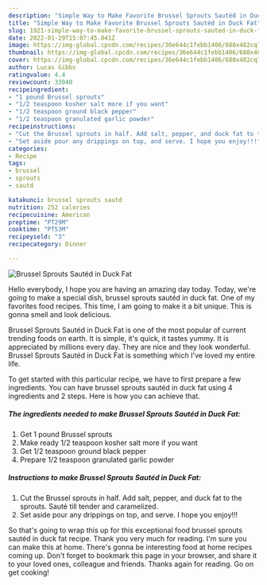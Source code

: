 ```yaml
---
description: "Simple Way to Make Favorite Brussel Sprouts Sautéd in Duck Fat"
title: "Simple Way to Make Favorite Brussel Sprouts Sautéd in Duck Fat"
slug: 1921-simple-way-to-make-favorite-brussel-sprouts-sauted-in-duck-fat
date: 2022-01-29T15:07:45.041Z
image: https://img-global.cpcdn.com/recipes/36e644c1febb1406/680x482cq70/brussel-sprouts-sauted-in-duck-fat-recipe-main-photo.jpg
thumbnail: https://img-global.cpcdn.com/recipes/36e644c1febb1406/680x482cq70/brussel-sprouts-sauted-in-duck-fat-recipe-main-photo.jpg
cover: https://img-global.cpcdn.com/recipes/36e644c1febb1406/680x482cq70/brussel-sprouts-sauted-in-duck-fat-recipe-main-photo.jpg
author: Lucas Gibbs
ratingvalue: 4.4
reviewcount: 33040
recipeingredient:
- "1 pound Brussel sprouts"
- "1/2 teaspoon kosher salt more if you want"
- "1/2 teaspoon ground black pepper"
- "1/2 teaspoon granulated garlic powder"
recipeinstructions:
- "Cut the Brussel sprouts in half. Add salt, pepper, and duck fat to the sprouts. Sauté till tender and caramelized."
- "Set aside pour any drippings on top, and serve. I hope you enjoy!!!"
categories:
- Recipe
tags:
- brussel
- sprouts
- sautd

katakunci: brussel sprouts sautd 
nutrition: 252 calories
recipecuisine: American
preptime: "PT29M"
cooktime: "PT53M"
recipeyield: "3"
recipecategory: Dinner

---
```



![Brussel Sprouts Sautéd in Duck Fat](https://img-global.cpcdn.com/recipes/36e644c1febb1406/680x482cq70/brussel-sprouts-sauted-in-duck-fat-recipe-main-photo.jpg)

Hello everybody, I hope you are having an amazing day today. Today, we're going to make a special dish, brussel sprouts sautéd in duck fat. One of my favorites food recipes. This time, I am going to make it a bit unique. This is gonna smell and look delicious.

Brussel Sprouts Sautéd in Duck Fat is one of the most popular of current trending foods on earth. It is simple, it's quick, it tastes yummy. It is appreciated by millions every day. They are nice and they look wonderful. Brussel Sprouts Sautéd in Duck Fat is something which I've loved my entire life.




To get started with this particular recipe, we have to first prepare a few ingredients. You can have brussel sprouts sautéd in duck fat using 4 ingredients and 2 steps. Here is how you can achieve that.

<!--inarticleads1-->

##### The ingredients needed to make Brussel Sprouts Sautéd in Duck Fat:

1. Get 1 pound Brussel sprouts
1. Make ready 1/2 teaspoon kosher salt more if you want
1. Get 1/2 teaspoon ground black pepper
1. Prepare 1/2 teaspoon granulated garlic powder




<!--inarticleads2-->

##### Instructions to make Brussel Sprouts Sautéd in Duck Fat:

1. Cut the Brussel sprouts in half. Add salt, pepper, and duck fat to the sprouts. Sauté till tender and caramelized.
1. Set aside pour any drippings on top, and serve. I hope you enjoy!!!




So that's going to wrap this up for this exceptional food brussel sprouts sautéd in duck fat recipe. Thank you very much for reading. I'm sure you can make this at home. There's gonna be interesting food at home recipes coming up. Don't forget to bookmark this page in your browser, and share it to your loved ones, colleague and friends. Thanks again for reading. Go on get cooking!
